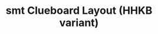 ---
layout: layouts/keymapdb_entry.njk
OS: []
keymap_author: smt
firmware: QMK
hasHomeRowMods: False
hasLetterOnThumb: False
hasVerticalCombos: False
thumb: http://i.imgur.com/Ll5gGte.png
imageDate: idk
keyCount: 66
keyboard: Clueboard 66%
languages: ['English']
layerCount: 5
title: "smt Clueboard Layout (HHKB variant)"
split: False
stagger: row
summary: 
keymap_url: https://github.com/smt/qmk_firmware/tree/master/keyboards/clueboard/66/keymaps/smt
writeup: https://github.com/smt/qmk_firmware/tree/master/keyboards/clueboard/66/keymaps/smt/readme.md
---